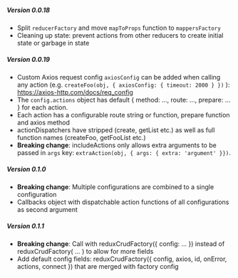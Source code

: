 
##### Version 0.0.18

- Split `reducerFactory` and move `mapToProps` function to `mappersFactory`
- Cleaning up state: prevent actions from other reducers to create initial state or garbage in state

##### Version 0.0.19
- Custom Axios request config `axiosConfig` can be added when calling any action (e.g. `createFoo(obj, { axiosConfig: { timeout: 2000 } })` ): https://axios-http.com/docs/req_config
- The `config.actions` object has default { method: ..., route: ..., prepare: ... } for each action.
- Each action has a configurable route string or function, prepare function and axios method
- actionDispatchers have stripped (create, getList etc.) as well as full function names (createFoo, getFooList etc.)
- **Breaking change**: includeActions only allows extra arguments to be passed in `args` key: `extraAction(obj, { args: { extra: 'argument' }})`.

##### Version 0.1.0
- **Breaking change**: Multiple configurations are combined to a single configuration
- Callbacks object with dispatchable action functions of all configurations as second argument

##### Version 0.1.1
- **Breaking change**: Call with reduxCrudFactory({ config: ... }) instead of reduxCrudFactory( ... ) to allow for more fields
- Add default config fields: reduxCrudFactory({ config, axios, id, onError, actions, connect }) that are merged with factory config